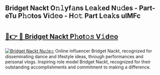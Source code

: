 ## Bridget Nackt O𝚗𝚕yf𝚊ns L𝚎a𝚔ed N𝚞𝚍es - Part-eTu P𝚑𝚘tos Vi𝚍𝚎o - H𝚘𝚝 Part L𝚎a𝚔s ulMFc

# <h2><a href="http://kfay28.oniu.top/?m=Bridget+Nackt">🔗👉 🔴 Bridget Nackt P𝚑ot𝚘𝚜 V𝚒d𝚎o</a></h2>

[![Bridget Nackt Nu𝚍e𝚜](https://i.imgur.com/0qMVB7G.gif)](http://kfay28.oniu.top/?m=Bridget+Nackt)
Online influencer Bridget Nackt, recognized for disseminating dance and lifestyle ideas, through performances and personal vlogs. Inspiring role model Bridget Nackt, recognized for their outstanding accomplishments and commitment to making a difference.  
